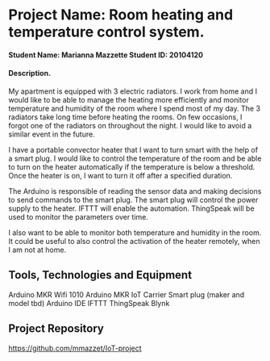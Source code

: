# Project Name: Room heating and temperature control system.
#### Student Name: Marianna Mazzette   Student ID: 20104120

#### Description.

My apartment is equipped with 3 electric radiators. I work from home and I would like to be able to
manage the heating more efficiently and monitor temperature and humidity of the room where I spend most of my day.
The 3 radiators take long time before heating the rooms.
On few occasions, I forgot one of the radiators on throughout the night. I would like to avoid a similar event in the future.

I have a portable convector heater that I want to turn smart with the help of a smart plug.
I would like to control the temperature of the room and be able to turn on the heater automatically if the temperature is below a threshold.
Once the heater is on, I want to turn it off after a specified duration.

The Arduino is responsible of reading the sensor data and making decisions to send commands to the smart plug.
The smart plug will control the power supply to the heater. IFTTT will enable the automation.
ThingSpeak will be used to monitor the parameters over time.

I also want to be able to monitor both temperature and humidity in the room.
It could be useful to also control the activation of the heater remotely, when I am not at home.




## Tools, Technologies and Equipment

Arduino MKR Wifi 1010
Arduino MKR IoT Carrier
Smart plug (maker and model tbd)
Arduino IDE
IFTTT
ThingSpeak
Blynk


## Project Repository
https://github.com/mmazzet/IoT-project


